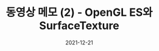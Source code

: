 ---
title:  "동영상 메모 (2) - OpenGL ES와 SurfaceTexture"
excerpt: "동영상에 그림 그리기"

categories:
  - Android
tags:
  - [Android, OpenGL ES, SurfaceTexture]

toc: true
toc_sticky: true
 
date: 2021-12-21
last_modified_at: 2021-12-21
---